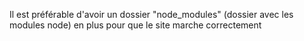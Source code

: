 Il est préférable d'avoir un dossier "node_modules" (dossier avec les modules node) en plus pour que le site marche correctement

